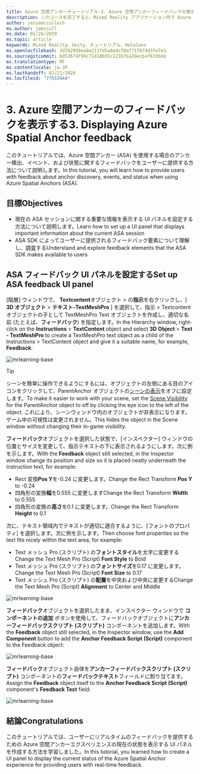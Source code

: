 ```yaml
---
title: Azure 空間アンカーチュートリアル-3. Azure 空間アンカーフィードバックの表示
description: このコースを完了すると、Mixed Reality アプリケーション内で Azure 顔認識を実装する方法を学習することができます。
author: jessemcculloch
ms.author: jemccull
ms.date: 02/26/2019
ms.topic: article
keywords: Mixed Reality、Unity、チュートリアル、Hololens
ms.openlocfilehash: 3d762950ea8e211fd5a8e4cf8af717674d3fe7e1
ms.sourcegitcommit: bd536f4f99c71418b55c121b7ba19ecbaf6336bb
ms.translationtype: MT
ms.contentlocale: ja-JP
ms.lasthandoff: 02/21/2020
ms.locfileid: "77553944"
---
```

# <a name="3-displaying-azure-spatial-anchor-feedback"></a><span data-ttu-id="5a963-105">3. Azure 空間アンカーのフィードバックを表示する</span><span class="sxs-lookup"><span data-stu-id="5a963-105">3. Displaying Azure Spatial Anchor feedback</span></span>

<span data-ttu-id="5a963-106">このチュートリアルでは、Azure 空間アンカー (ASA) を使用する場合のアンカー検出、イベント、および状態に関するフィードバックをユーザーに提供する方法について説明します。</span><span class="sxs-lookup"><span data-stu-id="5a963-106">In this tutorial, you will learn how to provide users with feedback about anchor discovery, events, and status when using Azure Spatial Anchors (ASA).</span></span>

## <a name="objectives"></a><span data-ttu-id="5a963-107">目標</span><span class="sxs-lookup"><span data-stu-id="5a963-107">Objectives</span></span>

* <span data-ttu-id="5a963-108">現在の ASA セッションに関する重要な情報を表示する UI パネルを設定する方法について説明します。</span><span class="sxs-lookup"><span data-stu-id="5a963-108">Learn how to set up a UI panel that displays important information about the current ASA session</span></span>
* <span data-ttu-id="5a963-109">ASA SDK によってユーザーに提供されるフィードバック要素について理解し、調査する</span><span class="sxs-lookup"><span data-stu-id="5a963-109">Understand and explore feedback elements that the ASA SDK makes available to users</span></span>

## <a name="set-up-asa-feedback-ui-panel"></a><span data-ttu-id="5a963-110">ASA フィードバック UI パネルを設定する</span><span class="sxs-lookup"><span data-stu-id="5a963-110">Set up ASA feedback UI panel</span></span>

<span data-ttu-id="5a963-111">[階層] ウィンドウで、 **Textcontent**オブジェクト > の**指示**を右クリックし、[ **3D オブジェクト** > **テキスト-TextMeshPro** ] を選択して、指示 > Textcontent オブジェクトの子として TextMeshPro Text オブジェクトを作成し、適切な名前 (たとえば、**フィードバック**) を指定します。</span><span class="sxs-lookup"><span data-stu-id="5a963-111">In the Hierarchy window, right-click on the **Instructions** > **TextContent** object and select **3D Object** > **Text - TextMeshPro** to create a TextMeshPro text object as a child of the Instructions > TextContent object and give it a suitable name, for example, **Feedback**:</span></span>

![mrlearning-base](images/mrlearning-asa/tutorial3-section1-step1-1.png)

> [!TIP]
> <span data-ttu-id="5a963-113">シーンを簡単に操作できるようにするには、オブジェクトの左側にある目のアイコンをクリックして、ParentAnchor オブジェクトの<a href="https://docs.unity3d.com/Manual/SceneVisibility.html" target="_blank">シーンの表示</a>をオフに設定します。</span><span class="sxs-lookup"><span data-stu-id="5a963-113">To make it easier to work with your scene, set the  <a href="https://docs.unity3d.com/Manual/SceneVisibility.html" target="_blank">Scene Visibility</a> for the ParentAnchor object to off by clicking the eye icon to the left of the object.</span></span> <span data-ttu-id="5a963-114">これにより、シーンウィンドウ内のオブジェクトが非表示になります。ゲーム中の可視性は変更されません。</span><span class="sxs-lookup"><span data-stu-id="5a963-114">This hides the object in the Scene window without changing their in-game visibility.</span></span>

<span data-ttu-id="5a963-115">**フィードバック**オブジェクトを選択した状態で、[インスペクター] ウィンドウの位置とサイズを変更して、指示テキストの下に表示されるようにします。次に例を示します。</span><span class="sxs-lookup"><span data-stu-id="5a963-115">With the **Feedback** object still selected, in the Inspector window change its position and size so it is placed neatly underneath the instruction text, for example:</span></span>

* <span data-ttu-id="5a963-116">Rect 変換**Pos Y**を-0.24 に変更します。</span><span class="sxs-lookup"><span data-stu-id="5a963-116">Change the Rect Transform **Pos Y** to -0.24</span></span>
* <span data-ttu-id="5a963-117">四角形の変換**幅**を0.555 に変更します</span><span class="sxs-lookup"><span data-stu-id="5a963-117">Change the Rect Transform **Width** to 0.555</span></span>
* <span data-ttu-id="5a963-118">四角形の変換の**高さ**を0.1 に変更します。</span><span class="sxs-lookup"><span data-stu-id="5a963-118">Change the Rect Transform **Height** to 0.1</span></span>

<span data-ttu-id="5a963-119">次に、テキスト領域内でテキストが適切に適合するように、[フォントのプロパティ] を選択します。次に例を示します。</span><span class="sxs-lookup"><span data-stu-id="5a963-119">Then choose font properties so the text fits nicely within the text area, for example:</span></span>

* <span data-ttu-id="5a963-120">Text メッシュ Pro (スクリプト) の**フォントスタイル**を太字に変更する</span><span class="sxs-lookup"><span data-stu-id="5a963-120">Change the Text Mesh Pro (Script) **Font Style** to Bold</span></span>
* <span data-ttu-id="5a963-121">Text メッシュ Pro (スクリプト) の**フォントサイズ**を0.17 に変更します。</span><span class="sxs-lookup"><span data-stu-id="5a963-121">Change the Text Mesh Pro (Script) **Font Size** to 0.17</span></span>
* <span data-ttu-id="5a963-122">Text メッシュ Pro (スクリプト) の**配置**を中央および中央に変更する</span><span class="sxs-lookup"><span data-stu-id="5a963-122">Change the Text Mesh Pro (Script) **Alignment** to Center and Middle</span></span>

![mrlearning-base](images/mrlearning-asa/tutorial3-section1-step1-2.png)

<span data-ttu-id="5a963-124">**フィードバック**オブジェクトを選択したまま、インスペクター ウィンドウで **コンポーネントの追加** ボタンを使用して、フィードバックオブジェクトに**アンカーフィードバックスクリプト (スクリプト)** コンポーネントを追加します。</span><span class="sxs-lookup"><span data-stu-id="5a963-124">With the **Feedback** object still selected, in the Inspector window, use the **Add Component** button to add the **Anchor Feedback Script (Script)** component to the Feedback object:</span></span>

![mrlearning-base](images/mrlearning-asa/tutorial3-section1-step1-3.png)

<span data-ttu-id="5a963-126">**フィードバック**オブジェクト自体を**アンカーフィードバックスクリプト (スクリプト)** コンポーネントの**フィードバックテキスト**フィールドに割り当てます。</span><span class="sxs-lookup"><span data-stu-id="5a963-126">Assign the **Feedback** object itself to the **Anchor Feedback Script (Script)** component's **Feedback Text** field:</span></span>

![mrlearning-base](images/mrlearning-asa/tutorial3-section1-step1-4.png)

## <a name="congratulations"></a><span data-ttu-id="5a963-128">結論</span><span class="sxs-lookup"><span data-stu-id="5a963-128">Congratulations</span></span>

<span data-ttu-id="5a963-129">このチュートリアルでは、ユーザーにリアルタイムのフィードバックを提供するための Azure 空間アンカーエクスペリエンスの現在の状態を表示する UI パネルを作成する方法を学習しました。</span><span class="sxs-lookup"><span data-stu-id="5a963-129">In this tutorial, you learned how to create a UI panel to display the current status of the Azure Spatial Anchor experience for providing users with real-time feedback.</span></span>
